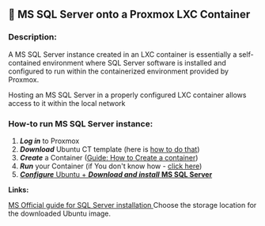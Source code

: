 ## 💾 MS SQL Server onto a Proxmox LXC Container

### **Description**: 
<div>A MS SQL Server instance created in an LXC container is essentially a self-contained environment where SQL Server software is installed and configured to run within the containerized environment provided by Proxmox.

Hosting an MS SQL Server in a properly configured LXC container allows access to it within the local network
</div>

### **How-to run MS SQL Server instance:**<br>
1.  ***Log in*** to Proxmox<br>
2.  ***Download*** Ubuntu CT template (here is [how to do that](www.google.pl))<br>
3.  ***Create*** a Container ([Guide: How to Create a container](MS%20SQL%20on%20Proxmox/Create%20Container%20-%20Ubuntu%20Template.md))<br>
4.  ***Run*** your Container (if You don't know how - [click here](How%20to%3A%20Start%20Container.md))<br>
5.  [***Configure***  Ubuntu + ***Download and install*** **MS SQL Server**](Setup%20Ubuntu%20installation%20MS%20SQL%20Server.md)




 **Links:**

[MS Official guide for SQL Server installation ](https://learn.microsoft.com/en-us/sql/linux/quickstart-install-connect-ubuntu?view=sql-server-ver16&tabs=ubuntu2204)
Choose the storage location for the downloaded Ubuntu image.
